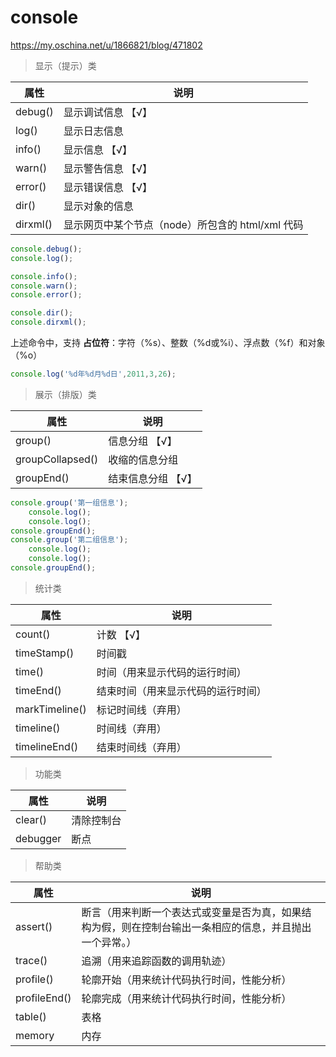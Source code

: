 # console

https://my.oschina.net/u/1866821/blog/471802

> 显示（提示）类

属性 | 说明
---|---
debug() | 显示调试信息 【√】
log() | 显示日志信息
info() | 显示信息 【√】
warn() | 显示警告信息 【√】
error() | 显示错误信息 【√】
dir() | 显示对象的信息
dirxml() | 显示网页中某个节点（node）所包含的 html/xml 代码

```javascript
console.debug();
console.log();

console.info();
console.warn();
console.error();

console.dir();
console.dirxml();
```

上述命令中，支持 **占位符**：字符（%s）、整数（%d或%i）、浮点数（%f）和对象（%o）

```javascript
console.log('%d年%d月%d日',2011,3,26);
```

> 展示（排版）类

属性 | 说明
---|---
group() | 信息分组 【√】
groupCollapsed() | 收缩的信息分组
groupEnd() | 结束信息分组 【√】

```javascript
console.group('第一组信息');
    console.log();
    console.log();
console.groupEnd();
console.group('第二组信息');
    console.log();
    console.log();
console.groupEnd();
```

> 统计类

属性 | 说明
---|---
count() | 计数 【√】
timeStamp() | 时间戳
time() | 时间（用来显示代码的运行时间）
timeEnd() | 结束时间（用来显示代码的运行时间）
markTimeline() | 标记时间线（弃用）
timeline() | 时间线（弃用）
timelineEnd() | 结束时间线（弃用）

> 功能类

属性 | 说明
---|---
clear() | 清除控制台
debugger | 断点

> 帮助类

属性 | 说明
---|---
assert() | 断言（用来判断一个表达式或变量是否为真，如果结构为假，则在控制台输出一条相应的信息，并且抛出一个异常。）
trace() | 追溯（用来追踪函数的调用轨迹）
profile() | 轮廓开始（用来统计代码执行时间，性能分析）
profileEnd() | 轮廓完成（用来统计代码执行时间，性能分析）
table() | 表格
memory | 内存
